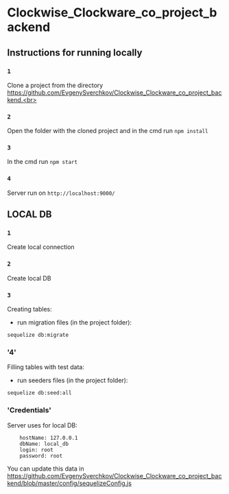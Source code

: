 # Clockwise_Clockware_co_project_backend

## Instructions for running locally


### `1` 

Clone a project from the directory https://github.com/EvgenySverchkov/Clockwise_Clockware_co_project_backend.<br>

### `2`

Open the folder with the cloned project and in the cmd run `npm install`

### `3`

In the cmd run  `npm start`

### `4`

Server run on `http://localhost:9000/`

## LOCAL DB

### `1`

Create local connection

### `2`

Create local DB

### `3`

Сreating tables:
 - run migration files (in the project folder):

```sequelize db:migrate```

### '4'

Filling tables with test data:
 - run seeders files (in the project folder):

```sequelize db:seed:all```

### 'Credentials'

Server uses for local DB:
```
    hostName: 127.0.0.1
    dbName: local_db
    login: root
    password: root
```
You can update this data in https://github.com/EvgenySverchkov/Clockwise_Clockware_co_project_backend/blob/master/config/sequelizeConfig.js
